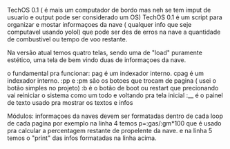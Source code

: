 TechOS 0.1 ( é mais um computador de bordo mas neh se tem imput de usuario e output pode ser considerado um OS) TechOS 0.1 é um script para organizar 
e mostar informaçoes da nave 
( qualquer info que seje computavel usando yolol) que pode ser des de erros na nave a quantidade de combustivel ou tempo de voo restante.

Na versão atual temos quatro telas, sendo uma de "load" puramente estético, uma tela de bem vindo duas de informaçoes da nave.

o fundamental pra funcionar: pag é um indexador interno. cpag é um indexador interno. :pp e :pm são os botoes que trocam de pagina 
( usei o botão simples no projeto) :b é o botão de boot ou restart que precionando vai reiniciar o sistema como um todo e voltando 
pra tela inicial :__ é o painel de texto usado pra mostrar os textos e infos

Módulos: informaçoes da naves devem ser formatadas dentro de cada loop de cada pagina por exemplo na linha 4 temos p=:gas/:gm*100
que é usado pra calcular a percentagem restante de propelente da nave. e na linha 5 temos o "print" das infos formatadas na linha acima.

